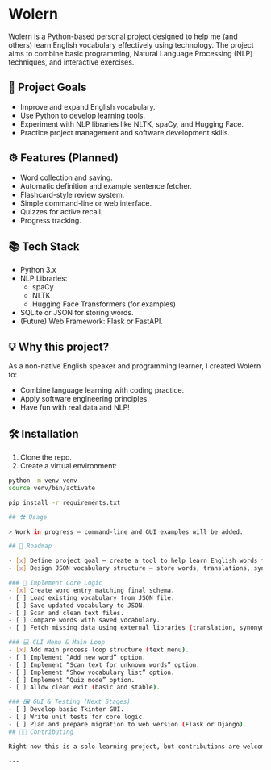 # Wolern

Wolern is a Python-based personal project designed to help me (and others) learn English vocabulary effectively using technology. The project aims to combine basic programming, Natural Language Processing (NLP) techniques, and interactive exercises.

## 🎯 Project Goals

- Improve and expand English vocabulary.
- Use Python to develop learning tools.
- Experiment with NLP libraries like NLTK, spaCy, and Hugging Face.
- Practice project management and software development skills.

## ⚙️ Features (Planned)

- Word collection and saving.
- Automatic definition and example sentence fetcher.
- Flashcard-style review system.
- Simple command-line or web interface.
- Quizzes for active recall.
- Progress tracking.

## 📚 Tech Stack

- Python 3.x
- NLP Libraries:
  - spaCy
  - NLTK
  - Hugging Face Transformers (for examples)
- SQLite or JSON for storing words.
- (Future) Web Framework: Flask or FastAPI.

## 💡 Why this project?

As a non-native English speaker and programming learner, I created Wolern to:
- Combine language learning with coding practice.
- Apply software engineering principles.
- Have fun with real data and NLP!

## 🛠 Installation

1. Clone the repo.
2. Create a virtual environment:

```bash
python -m venv venv
source venv/bin/activate

pip install -r requirements.txt

## 🛠 Usage

> Work in progress — command-line and GUI examples will be added.

## 📌 Roadmap

- [x] Define project goal — create a tool to help learn English words from real texts.
- [x] Design JSON vocabulary structure — store words, translations, synonyms, and meanings.

### 🧠 Implement Core Logic
- [x] Create word entry matching final schema.
- [ ] Load existing vocabulary from JSON file.
- [ ] Save updated vocabulary to JSON.
- [ ] Scan and clean text files.
- [ ] Compare words with saved vocabulary.
- [ ] Fetch missing data using external libraries (translation, synonyms, meanings).

### 💻 CLI Menu & Main Loop
- [x] Add main process loop structure (text menu).
- [ ] Implement “Add new word” option.
- [ ] Implement “Scan text for unknown words” option.
- [ ] Implement “Show vocabulary list” option.
- [ ] Implement “Quiz mode” option.
- [ ] Allow clean exit (basic and stable).

### 🖼 GUI & Testing (Next Stages)
- [ ] Develop basic Tkinter GUI.
- [ ] Write unit tests for core logic.
- [ ] Plan and prepare migration to web version (Flask or Django).
## 🧑‍💻 Contributing

Right now this is a solo learning project, but contributions are welcome for feedback, ideas, or suggestions.

---

